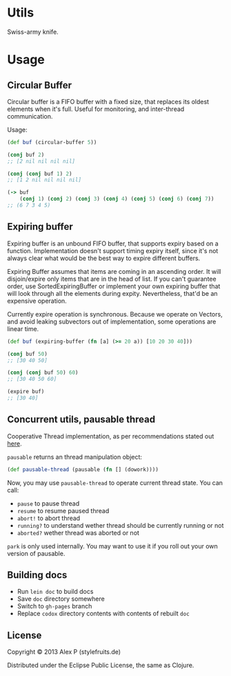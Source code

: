 # Utils

Swiss-army knife.

# Usage

## Circular Buffer

Circular buffer is a FIFO buffer with a fixed size, that replaces its oldest
elements when it's full. Useful for monitoring, and inter-thread communication.

Usage:

```clojure
(def buf (circular-buffer 5))

(conj buf 2)
;; [2 nil nil nil nil]

(conj (conj buf 1) 2)
;; [1 2 nil nil nil nil]

(-> buf
    (conj 1) (conj 2) (conj 3) (conj 4) (conj 5) (conj 6) (conj 7))
;; (6 7 3 4 5)
```

## Expiring buffer

Expiring buffer is an unbound FIFO buffer, that supports expiry based on a function.
Implementation doesn't support timing expiry itself, since it's not always clear what
would be the best way to expire different buffers.

Expiring Buffer assumes that items are coming in an ascending order. It will disjoin/expire
only items that are in the head of list. If you can't guarantee order, use SortedExpiringBuffer
or implement your own expiring buffer that will look through all the elements during expity.
Nevertheless, that'd be an expensive operation.

Currently expire operation is synchronous. Because we operate on Vectors, and avoid leaking
subvectors out of implementation, some operations are linear time.

```clojure
(def buf (expiring-buffer (fn [a] (>= 20 a)) [10 20 30 40]))

(conj buf 50)
;; [30 40 50]

(conj (conj buf 50) 60)
;; [30 40 50 60]

(expire buf)
;; [30 40]
```

## Concurrent utils, pausable thread

Cooperative Thread implementation, as per recommendations stated out [here](http://docs.oracle.com/javase/1.5.0/docs/guide/misc/threadPrimitiveDeprecation.html).

`pausable` returns an thread manipulation object:

```clojure
(def pausable-thread (pausable (fn [] (dowork))))
```

Now, you may use `pausable-thread` to operate current thread state. You can call:

  * `pause` to pause thread
  * `resume` to resume paused thread
  * `abort!` to abort thread
  * `running?` to understand wether thread should be currently running or not
  * `aborted?` wether thread was aborted or not

`park` is only used internally. You may want to use it if you roll out your own version of pausable.

## Building docs

  * Run `lein doc` to build docs
  * Save `doc` directory somewhere
  * Switch to `gh-pages` branch
  * Replace `codox` directory contents with contents of rebuilt `doc`

## License

Copyright © 2013 Alex P (stylefruits.de)

Distributed under the Eclipse Public License, the same as Clojure.
